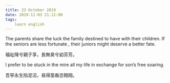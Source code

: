 ```yaml
---
title: 23 October 2019
date: 2019-11-03 21:11:00
tags:
    learn english
---
```

<p><span lang="EN-US">The parents share the luck the family destined
to have with their children. If the seniors are less fortunate , their juniors might
deserve a better fate.</span></p>

<p><span .="font-family:&#x5B8B;&#x4F53;;mso-ascii-font-family:&quot;Times New Roman&quot;;
mso-hansi-font-family:&quot;Times New Roman&quot;">&#x798F;&#x7949;&#x964D;&#x516E;&#x89AA;&#x5B50;&#x4EAB;&#xFF0C;&#x9577;&#x7121;&#x81ED;&#x516E;&#x5E7C;&#x82AC;&#x82B3;&#x3002;</span></p><span .="font-family:&#x5B8B;&#x4F53;;mso-ascii-font-family:&quot;Times New Roman&quot;;
mso-hansi-font-family:&quot;Times New Roman&quot;"><p>

</p><p><span lang="EN-US">I prefer to be stuck in the mire all my life
in exchange for son&#x2019;s free soaring. </span></p><p>

</p><p><span .="font-family:&#x5B8B;&#x4F53;;mso-ascii-font-family:&quot;Times New Roman&quot;;
mso-hansi-font-family:&quot;Times New Roman&quot;">&#x543E;&#x5BDC;&#x6C38;&#x751F;&#x9677;&#x6CE5;&#x6CBC;&#xFF0C;&#x6613;&#x5F97;&#x82D7;&#x88D4;&#x6063;&#x7FF1;&#x7FD4;&#x3002;</span></p><p>

<b></b><i></i><u></u><br></p></span>